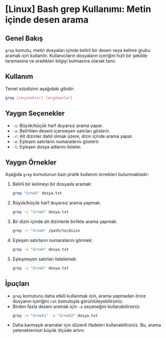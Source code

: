 # [Linux] Bash grep Kullanımı: Metin içinde desen arama

## Genel Bakış
`grep` komutu, metin dosyaları içinde belirli bir desen veya kelime grubu aramak için kullanılır. Kullanıcıların dosyaların içeriğini hızlı bir şekilde taramasına ve aradıkları bilgiyi bulmasına olanak tanır.

## Kullanım
Temel sözdizimi aşağıdaki gibidir:

```bash
grep [seçenekler] [argümanlar]
```

## Yaygın Seçenekler
- `-i`: Büyük/küçük harf duyarsız arama yapar.
- `-v`: Belirtilen deseni içermeyen satırları gösterir.
- `-r`: Alt dizinler dahil olmak üzere, dizin içinde arama yapar.
- `-n`: Eşleşen satırların numaralarını gösterir.
- `-l`: Eşleşen dosya adlarını listeler.

## Yaygın Örnekler
Aşağıda `grep` komutunun bazı pratik kullanım örnekleri bulunmaktadır:

1. Belirli bir kelimeyi bir dosyada aramak:
   ```bash
   grep "örnek" dosya.txt
   ```

2. Büyük/küçük harf duyarsız arama yapmak:
   ```bash
   grep -i "örnek" dosya.txt
   ```

3. Bir dizin içinde alt dizinlerle birlikte arama yapmak:
   ```bash
   grep -r "örnek" /path/to/dizin
   ```

4. Eşleşen satırların numaralarını görmek:
   ```bash
   grep -n "örnek" dosya.txt
   ```

5. Eşleşmeyen satırları listelemek:
   ```bash
   grep -v "örnek" dosya.txt
   ```

## İpuçları
- `grep` komutunu daha etkili kullanmak için, arama yapmadan önce dosyanın içeriğini `cat` komutuyla görüntüleyebilirsiniz.
- Birden fazla deseni aramak için `-e` seçeneğini kullanabilirsiniz:
  ```bash
  grep -e "örnek1" -e "örnek2" dosya.txt
  ```
- Daha karmaşık aramalar için düzenli ifadeleri kullanabilirsiniz. Bu, arama yeteneklerinizi büyük ölçüde artırır.